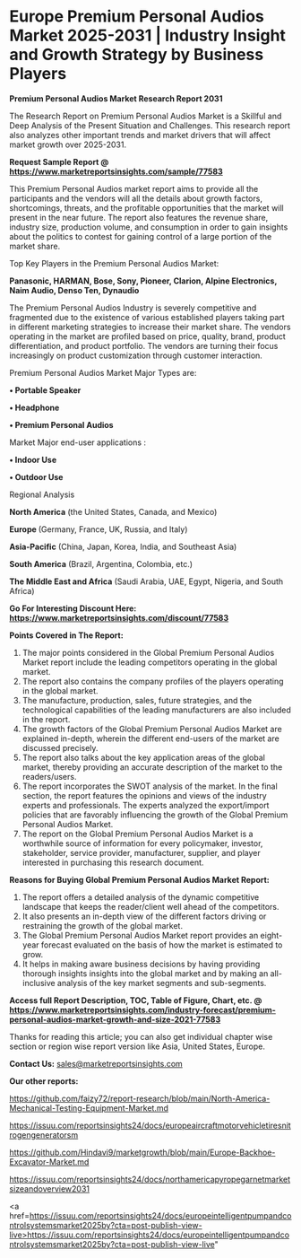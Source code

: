   # Europe Premium Personal Audios Market 2025-2031 | Industry Insight and Growth Strategy by Business Players

<strong>Premium Personal Audios Market Research Report 2031</strong>

The Research Report on Premium Personal Audios Market is a Skillful and Deep Analysis of the Present Situation and Challenges. This research report also analyzes other important trends and market drivers that will affect market growth over 2025-2031.

<strong>Request Sample Report @ <a href=https://www.marketreportsinsights.com/sample/77583>https://www.marketreportsinsights.com/sample/77583</a></strong>

This Premium Personal Audios market report aims to provide all the participants and the vendors will all the details about growth factors, shortcomings, threats, and the profitable opportunities that the market will present in the near future. The report also features the revenue share, industry size, production volume, and consumption in order to gain insights about the politics to contest for gaining control of a large portion of the market share.

Top Key Players in the Premium Personal Audios Market:

<strong>Panasonic, HARMAN, Bose, Sony, Pioneer, Clarion, Alpine Electronics, Naim Audio, Denso Ten, Dynaudio</strong>

The Premium Personal Audios Industry is severely competitive and fragmented due to the existence of various established players taking part in different marketing strategies to increase their market share. The vendors operating in the market are profiled based on price, quality, brand, product differentiation, and product portfolio. The vendors are turning their focus increasingly on product customization through customer interaction.

Premium Personal Audios Market Major Types are:

<strong>• Portable Speaker

• Headphone

• Premium Personal Audios</strong>

Market Major end-user applications :

<strong>• Indoor Use

• Outdoor Use</strong>

Regional Analysis

</u><strong><b>North America</b></strong> (the United States, Canada, and Mexico)

<strong><b>Europe </b></strong>(Germany, France, UK, Russia, and Italy)

<strong><b>Asia-Pacific</b></strong> (China, Japan, Korea, India, and Southeast Asia)

<strong><b>South America</b></strong> (Brazil, Argentina, Colombia, etc.)

<strong><b>The Middle East and Africa</b></strong> (Saudi Arabia, UAE, Egypt, Nigeria, and South Africa)

<strong>Go For Interesting Discount Here: <a href=https://www.marketreportsinsights.com/discount/77583>https://www.marketreportsinsights.com/discount/77583</a></strong>

<strong>Points Covered in The Report:</strong>
<ol>
  <li>The major points considered in the Global Premium Personal Audios Market report include the leading competitors operating in the global market.</li>
  <li>The report also contains the company profiles of the players operating in the global market.</li>
  <li>The manufacture, production, sales, future strategies, and the technological capabilities of the leading manufacturers are also included in the report.</li>
  <li>The growth factors of the Global Premium Personal Audios Market are explained in-depth, wherein the different end-users of the market are discussed precisely.</li>
  <li>The report also talks about the key application areas of the global market, thereby providing an accurate description of the market to the readers/users.</li>
  <li>The report incorporates the SWOT analysis of the market. In the final section, the report features the opinions and views of the industry experts and professionals. The experts analyzed the export/import policies that are favorably influencing the growth of the Global Premium Personal Audios Market.</li>
  <li>The report on the Global Premium Personal Audios Market is a worthwhile source of information for every policymaker, investor, stakeholder, service provider, manufacturer, supplier, and player interested in purchasing this research document.</li>
</ol>
<strong>Reasons for Buying Global Premium Personal Audios Market Report:</strong>

<ol>
  <li>The report offers a detailed analysis of the dynamic competitive landscape that keeps the reader/client well ahead of the competitors.</li>
  <li>It also presents an in-depth view of the different factors driving or restraining the growth of the global market.</li>
  <li>The Global Premium Personal Audios Market report provides an eight-year forecast evaluated on the basis of how the market is estimated to grow.</li>
  <li>It helps in making aware business decisions by having providing thorough insights insights into the global market and by making an all-inclusive analysis of the key market segments and sub-segments.</li>
</ol>
<strong>Access full Report Description, TOC, Table of Figure, Chart, etc. @ <a href=https://www.marketreportsinsights.com/industry-forecast/premium-personal-audios-market-growth-and-size-2021-77583>https://www.marketreportsinsights.com/industry-forecast/premium-personal-audios-market-growth-and-size-2021-77583</a></strong>


Thanks for reading this article; you can also get individual chapter wise section or region wise report version like Asia, United States, Europe.

<strong>Contact Us:</strong>
sales@marketreportsinsights.com

<strong>Our other reports:</strong>

<a href=https://github.com/faizy72/report-research/blob/main/North-America-Mechanical-Testing-Equipment-Market.md>https://github.com/faizy72/report-research/blob/main/North-America-Mechanical-Testing-Equipment-Market.md</a>

<a href=https://issuu.com/reportsinsights24/docs/europeaircraftmotorvehicletiresnitrogengeneratorsm>https://issuu.com/reportsinsights24/docs/europeaircraftmotorvehicletiresnitrogengeneratorsm</a>

<a href=https://github.com/Hindavi9/marketgrowth/blob/main/Europe-Backhoe-Excavator-Market.md>https://github.com/Hindavi9/marketgrowth/blob/main/Europe-Backhoe-Excavator-Market.md</a>

<a href=https://issuu.com/reportsinsights24/docs/northamericapyropegarnetmarketsizeandoverview2031>https://issuu.com/reportsinsights24/docs/northamericapyropegarnetmarketsizeandoverview2031</a>

<a href=https://issuu.com/reportsinsights24/docs/europeintelligentpumpandcontrolsystemsmarket2025by?cta=post-publish-view-live>https://issuu.com/reportsinsights24/docs/europeintelligentpumpandcontrolsystemsmarket2025by?cta=post-publish-view-live</a>"
